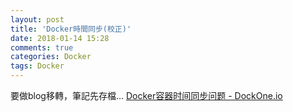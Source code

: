 ```yaml
---
layout: post
title: 'Docker時間同步(校正)'
date: 2018-01-14 15:28
comments: true
categories: Docker
tags: Docker
---
```

要做blog移轉，筆記先存檔...
[Docker容器时间同步问题 - DockOne.io](http://dockone.io/question/505)